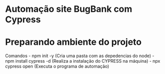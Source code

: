 
# Automação site BugBank com Cypress

# Preparando ambiente do projeto

 Comandos -   npm init -y (Cria uma pasta com as depedencias do node)
         -   npm install cypress -d (Realiza a instalação do CYPRESS na máquina)
         -   npx cypress open (Executa o programa de automação)
